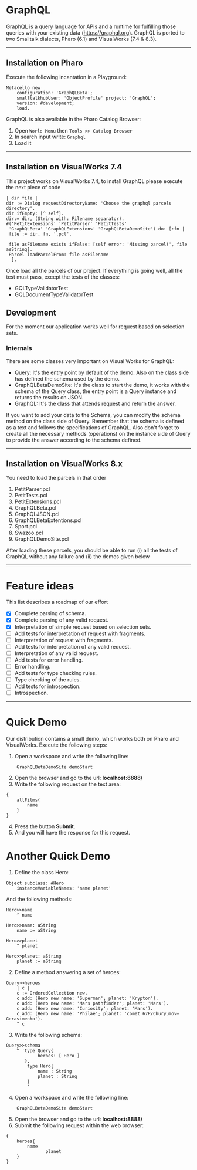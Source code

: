 # GraphQL
GraphQL is a query language for APIs and a runtime for fulfilling those queries with your existing data (https://graphql.org). 
GraphQL is ported to two Smalltalk dialects, Pharo (6.1) and VisualWorks (7.4 & 8.3). 

___
## Installation on Pharo
Execute the following incantation in a Playground:
```Smalltalk
Metacello new
    configuration: 'GraphQLBeta';
    smalltalkhubUser: 'ObjectProfile' project: 'GraphQL';
    version: #development; 
    load.
``` 
GraphQL is also available in the Pharo Catalog Browser:
1. Open `World Menu` then `Tools >> Catalog Browser`
2. In search input write: `Graphql`
3. Load it 

___
## Installation on VisualWorks 7.4
This project works on VisualWorks 7.4, to install GraphQL please execute the next piece of code

```Smalltalk
| dir file |
dir := Dialog requestDirectoryName: 'Choose the graphql parcels directory'.
dir ifEmpty: [^ self].
dir:= dir, (String with: Filename separator).
#('PetitExtensions' 'PetitParser' 'PetitTests'
 'GraphQLBeta' 'GraphQLExtensions' 'GraphQLBetaDemoSite') do: [:fn | 
 file := dir, fn, '.pcl'.

 file asFilename exists ifFalse: [self error: 'Missing parcel!', file asString].
 Parcel loadParcelFrom: file asFilename
  ].
```
Once load all the parcels of our project. If everything is going well, all the test must pass, except the tests of the classes:

* GQLTypeValidatorTest
* GQLDocumentTypeValidatorTest
## Development
For the moment our application works well for request based on selection sets.

### Internals 
There are some classes very important on Visual Works for GraphQL:
- Query: It's the entry point by default of the demo. Also on the class side has defined the schema used by the demo.
- GraphQLBetaDemoSite: It's the class to start the demo, it works with the schema of the Query class, the entry point is a Query instance and returns the results on JSON.
- GraphQL: It's the class that attends request and return the answer.

If you want to add your data to the Schema, you can modify the schema method on the class side of Query. Remember that the schema is defined as a text and follows the specifications of GraphQL.
Also don't forget to create all the necessary methods (operations) on the instance side of Query to provide the answer according to the schema defined.

___
## Installation on VisualWorks 8.x
You need to load the parcels in that order
1. PetitParser.pcl
1. PetitTests.pcl
1. PetitExtensions.pcl
1. GraphQLBeta.pcl
1. GraphQLJSON.pcl
1. GraphQLBetaExtentions.pcl
1. Sport.pcl
1. Swazoo.pcl
1. GraphQLDemoSite.pcl

After loading these parcels, you should be able to run (i) all the tests of GraphQL without any failure and (ii) the demos given below

___
# Feature ideas

This list describes a roadmap of our effort
* [x] Complete parsing of schema.
* [x] Complete parsing of any valid request.
* [x] Interpretation of simple request based on selection sets.
* [ ] Add tests for interpretation of request with fragments.
* [ ] Interpretation of request with fragments.
* [ ] Add tests for interpretation of any valid request.
* [ ] Interpretation of any valid request.
* [ ] Add tests for error handling.
* [ ] Error handling.
* [ ] Add tests for type checking rules.
* [ ] Type checking of the rules.
* [ ] Add tests for introspection.
* [ ] Introspection.
___

# Quick Demo
Our distribution contains a small demo, which works both on Pharo and VisualWorks. Execute the following steps:
1. Open a workspace and write the following line:
```
    GraphQLBetaDemoSite demoStart
```
2. Open the browser and go to the url:
	**localhost:8888/**
3. Write the following request on the text area:
```
{
	allFilms{
		name	
	}
}
```
4. Press the button **Submit**.
5. And you will have the response for this request.

# Another Quick Demo

1. Define the class Hero:
```
Object subclass: #Hero
	instanceVariableNames: 'name planet'
```
And the following methods:
```
Hero>>name
	^ name

Hero>>name: aString
	name := aString
	
Hero>>planet
	^ planet
	
Hero>>planet: aString
	planet := aString
```

2. Define a method answering a set of heroes:
```
Query>>heroes
    | c |
    c := OrderedCollection new.
    c add: (Hero new name: 'Superman'; planet: 'Krypton').
    c add: (Hero new name: 'Mars pathfinder'; planet: 'Mars').
    c add: (Hero new name: 'Curiosity'; planet: 'Mars').
    c add: (Hero new name: 'Philae'; planet: 'comet 67P/Churyumov–Gerasimenko').
    ^ c
```
3. Write the following schema:
```
Query>>schema
	^ 'type Query{
            heroes: [ Hero ]
       },
        type Hero{
            name : String
            planet : String
        }
        '
```
4. Open a workspace and write the following line:
```
    GraphQLBetaDemoSite demoStart
```
5. Open the browser and go to the url:
	**localhost:8888/**
6. Submit the following request within the web browser:
```
{
	heroes{
		name
               planet	
	}
}
```
